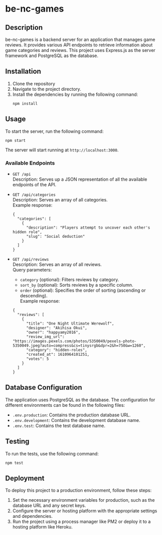 # be-nc-games

## Description
be-nc-games is a backend server for an application that manages game reviews. It provides various API endpoints to retrieve information about game categories and reviews. This project uses Express.js as the server framework and PostgreSQL as the database.

## Installation
1. Clone the repository
2. Navigate to the project directory.
3. Install the dependencies by running the following command:
   ```
   npm install
   ```

## Usage
To start the server, run the following command:
```
npm start
```

The server will start running at `http://localhost:3000`.

### Available Endpoints

- `GET /api`\
  Description: Serves up a JSON representation of all the available endpoints of the API.

- `GET /api/categories`\
  Description: Serves an array of all categories.\
  Example response:
  ```
  {
    "categories": [
      {
        "description": "Players attempt to uncover each other's hidden role",
        "slug": "Social deduction"
      }
    ]
  }
  ```

- `GET /api/reviews`\
  Description: Serves an array of all reviews.\
  Query parameters:
  - `category` (optional): Filters reviews by category.
  - `sort_by` (optional): Sorts reviews by a specific column.
  - `order` (optional): Specifies the order of sorting (ascending or descending).\
  Example response:
  ```
  {
    "reviews": [
      {
        "title": "One Night Ultimate Werewolf",
        "designer": "Akihisa Okui",
        "owner": "happyamy2016",
        "review_img_url": "https://images.pexels.com/photos/5350049/pexels-photo-5350049.jpeg?auto=compress&cs=tinysrgb&dpr=2&h=750&w=1260",
        "category": "hidden-roles",
        "created_at": 1610964101251,
        "votes": 5
      }
    ]
  }
  ```

## Database Configuration
The application uses PostgreSQL as the database. The configuration for different environments can be found in the following files:

- `.env.production`: Contains the production database URL.
- `.env.development`: Contains the development database name.
- `.env.test`: Contains the test database name.

## Testing
To run the tests, use the following command:
```
npm test
```
## Deployment
To deploy this project to a production environment, follow these steps:

1. Set the necessary environment variables for production, such as the database URL and any secret keys.
2. Configure the server or hosting platform with the appropriate settings and dependencies.
3. Run the project using a process manager like PM2 or deploy it to a hosting platform like Heroku.
